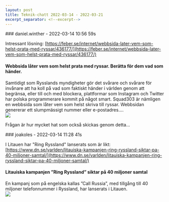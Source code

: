```yaml
---
layout: post
title: Teknik-chatt 2022-03-14 - 2022-03-21
excerpt_separator: <!--excerpt-->
---
```

<section class="message" markdown="1">
### daniel.winther - 2022-03-14 10:56 59s

Intressant lösning: [https://feber.se/internet/webbsida-later-vem-som-helst-prata-med-ryssar/436177/](https://feber.se/internet/webbsida-later-vem-som-helst-prata-med-ryssar/436177/)

<div class="attachment"><h4>Webbsida låter vem som helst prata med ryssar. Berätta för dem vad som händer.</h4><div class="text">Samtidigt som Rysslands myndigheter gör det svårare och svårare för invånare att ha koll på vad som faktiskt händer i världen genom att begränsa, eller till och med blockera, plattformar som Instagram och Twitter har polska programmerare kommit på något smart. Squad303 är nämligen en webbsida som låter vem som helst skriva till ryssar. Webbsidan genererar ett slumpmässigt nummer eller e-postadres....</div>
<a href="https://feber.se/internet/webbsida-later-vem-som-helst-prata-med-ryssar/436177/"><img src="https://static.feber.se/article_images/53/17/21/531721.jpg" fallback="Webbsida låter vem som helst prata med ryssar. Berätta för dem vad som händer."/></a></div>
    
Frågan är hur mycket hat som också skickas genom detta…
</section>
<section class="message" markdown="1">
### joakoles - 2022-03-14 11:28 41s

I Litauen har "Ring Ryssland" lanserats som är likt: [https://www.dn.se/varlden/litauiska-kampanjen-ring-ryssland-siktar-pa-40-miljoner-samtal/](https://www.dn.se/varlden/litauiska-kampanjen-ring-ryssland-siktar-pa-40-miljoner-samtal/)

<div class="attachment"><h4>Litauiska kampanjen ”Ring Ryssland” siktar på 40 miljoner samtal</h4><div class="text">En kampanj som på engelska kallas ”Call Russia”, med tillgång till 40 miljoner telefonnummer i Ryssland, har lanserats i Litauen.</div>
<a href="https://www.dn.se/varlden/litauiska-kampanjen-ring-ryssland-siktar-pa-40-miljoner-samtal/"><img src="https://cached-images.bonnier.news/swift/bilder/mly/5af47aab-49d4-48cc-953d-b559e4109bf8.jpeg?interpolation=lanczos-none&fit=around%7C1024:576&crop=1024:h;center,top&output-quality=80" fallback="Litauiska kampanjen ”Ring Ryssland” siktar på 40 miljoner samtal"/></a></div>
    

<!--excerpt-->
</section>
